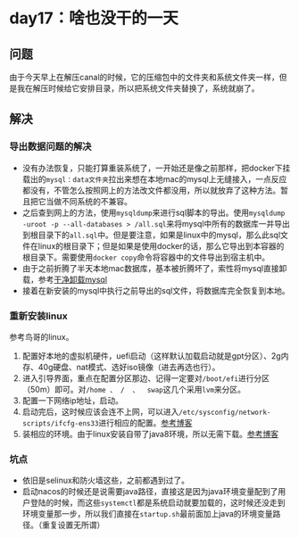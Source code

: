 # day17：啥也没干的一天
## 问题
由于今天早上在解压canal的时候，它的压缩包中的文件夹和系统文件夹一样，但是我在解压时候给它安排目录，所以把系统文件夹替换了，系统就崩了。
## 解决
### 导出数据问题的解决
- 没有办法恢复，只能打算重装系统了，一开始还是像之前那样，把docker下挂载出的`mysql：data文件夹`拉出来想在本地mac的mysql上无缝接入，一点反应都没有，不管怎么按照网上的方法改文件都没用，所以就放弃了这种方法。暂且把它当做不同系统的不兼容。
- 之后查到网上的方法，使用`mysqldump`来进行sql脚本的导出。使用`mysqldump -uroot -p --all-databases > /all.sql`来将mysql中所有的数据库一并导出到根目录下的`all.sql`中。但是要注意，如果是linux中的mysql，那么此sql文件在linux的根目录下；但是如果是使用docker的话，那么它导出到本容器的根目录下。需要使用`docker copy`命令将容器中的文件导出到宿主机中。
- 由于之前折腾了半天本地mac数据库，基本被折腾坏了，索性将mysql直接卸载，参考[干净卸载mysql](https://www.jianshu.com/p/276c1271ae14)
- 接着在新安装的mysql中执行之前导出的sql文件，将数据库完全恢复到本地。

### 重新安装linux
参考鸟哥的linux。
1. 配置好本地的虚拟机硬件，uefi启动（这样默认加载启动就是gpt分区）、2g内存、40g硬盘、nat模式、选好iso镜像（进去再选也行）。
2. 进入引导界面，重点在配置分区那边、记得一定要对`/boot/efi`进行分区（50m）即可。对`/home 、 /  、  swap`这几个采用`lvm`来分区。
3. 配置一下网络ip地址，启动。
4. 启动完后，这时候应该会连不上网，可以进入`/etc/sysconfig/network-scripts/ifcfg-ens33`进行相应的配置。[参考博客](https://blog.csdn.net/BokeyGeGe/article/details/78631328)
5. 装相应的环境。由于linux安装自带了java8环境，所以无需下载。[参考博客](https://www.cnblogs.com/guipeng/p/11146679.html)

### 坑点
- 依旧是selinux和防火墙这些，之前都遇到过了。
- 启动nacos的时候还是说需要java路径，直接这是因为java环境变量配到了用户登陆的时候，而这些`systemctl`都是系统启动就要加载的，这时候还没走到环境变量那一步，所以我们直接在`startup.sh`最前面加上java的环境变量路径。（重复设置无所谓）

